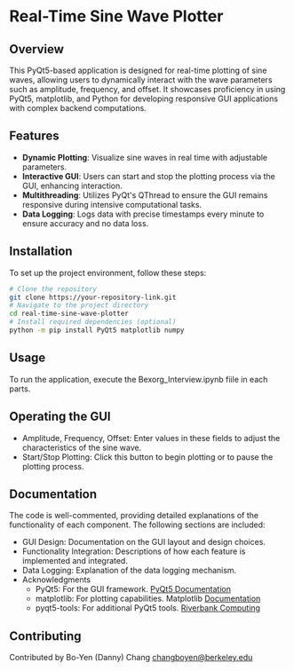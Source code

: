 # Real-Time Sine Wave Plotter

## Overview
This PyQt5-based application is designed for real-time plotting of sine waves, allowing users to dynamically interact with the wave parameters such as amplitude, frequency, and offset. It showcases proficiency in using PyQt5, matplotlib, and Python for developing responsive GUI applications with complex backend computations.

## Features
- **Dynamic Plotting**: Visualize sine waves in real time with adjustable parameters.
- **Interactive GUI**: Users can start and stop the plotting process via the GUI, enhancing interaction.
- **Multithreading**: Utilizes PyQt's QThread to ensure the GUI remains responsive during intensive computational tasks.
- **Data Logging**: Logs data with precise timestamps every minute to ensure accuracy and no data loss.

## Installation
To set up the project environment, follow these steps:

```bash
# Clone the repository
git clone https://your-repository-link.git
# Navigate to the project directory
cd real-time-sine-wave-plotter
# Install required dependencies (optional)
python -m pip install PyQt5 matplotlib numpy
```

## Usage
To run the application, execute the Bexorg_Interview.ipynb fiile in each parts.

## Operating the GUI
- Amplitude, Frequency, Offset: Enter values in these fields to adjust the characteristics of the sine wave.
- Start/Stop Plotting: Click this button to begin plotting or to pause the plotting process.

## Documentation
The code is well-commented, providing detailed explanations of the functionality of each component. The following sections are included:

- GUI Design: Documentation on the GUI layout and design choices.
- Functionality Integration: Descriptions of how each feature is implemented and integrated.
- Data Logging: Explanation of the data logging mechanism.
- Acknowledgments
    - PyQt5: For the GUI framework. [PyQt5 Documentation](https://www.riverbankcomputing.com/static/Docs/PyQt5/)
    - matplotlib: For plotting capabilities. Matplotlib [Documentation](https://matplotlib.org/)
    - pyqt5-tools: For additional PyQt5 tools. [Riverbank Computing](https://www.riverbankcomputing.com/software/pyqt/)

## Contributing
Contributed by Bo-Yen (Danny) Chang 
changboyen@berkeley.edu
